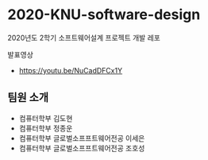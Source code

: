 # 2020-KNU-software-design

2020년도 2학기 소프트웨어설계 프로젝트 개발 레포

발표영상
- https://youtu.be/NuCadDFCx1Y

## 팀원 소개

- 컴퓨터학부 김도현
- 컴퓨터학부 정종운
- 컴퓨터학부 글로벌소프프트웨어전공 이세은
- 컴퓨터학부 글로벌소프프트웨어전공 조호성

